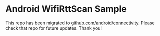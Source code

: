 
Android WifiRttScan Sample
==========================

This repo has been migrated to [github.com/android/connectivity][1]. Please check that repo for future updates. Thank you!

[1]: https://github.com/android/connectivity
